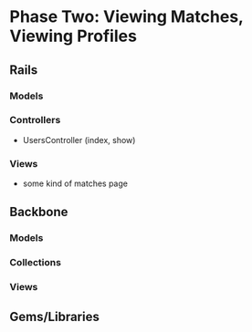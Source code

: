 # Phase Two: Viewing Matches, Viewing Profiles

## Rails
### Models

### Controllers
* UsersController (index, show)

### Views
* some kind of matches page

## Backbone
### Models

### Collections

### Views

## Gems/Libraries
